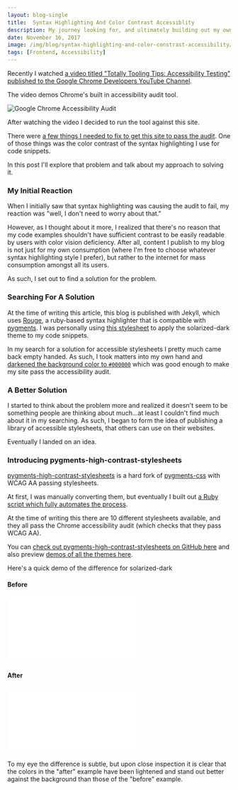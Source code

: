 ```yaml
---
layout: blog-single
title:  Syntax Highlighting And Color Contrast Accessiblity
description: My journey looking for, and ultimately building out my own solution for color contrast accessibility and syntax highlighting.
date: November 16, 2017
image: /img/blog/syntax-highlighting-and-color-constrast-accessibility/google-chrome-accessibility-audit@2x.jpg
tags: [Frontend, Accessibility]
---
```


<style>
iframe {
      width: 600;
      height: 450;
      border: 0;
      display: block;
    }
</style>

Recently I watched [a video titled "Totally Tooling Tips: Accessibility Testing" published to the Google Chrome Developers YouTube Channel](https://www.youtube.com/watch?v=56zCnwj58e4).

The video demos Chrome's built in accessibility audit tool.

<img
  class="rounded shadow"
  src="/img/blog/syntax-highlighting-and-color-constrast-accessibility/google-chrome-accessibility-audit@1x.jpg"
  srcset="/img/blog/syntax-highlighting-and-color-constrast-accessibility/google-chrome-accessibility-audit@1x.jpg 1x, /img/blog/syntax-highlighting-and-color-constrast-accessibility/google-chrome-accessibility-audit@2x.jpg 2x"
  alt="Google Chrome Accessibility Audit">
  
After watching the video I decided to run the tool against this site. 

There were [a few things I needed to fix to get this site to pass the audit](https://github.com/mpchadwick/mpchadwick.github.io/compare/b8df30bb80720fcc25c260a4475f5ea410a27a90...145d8adec568b3df61e4c075195d087e5e1ecb44). One of those things was the color contrast of the syntax highlighting I use for code snippets.
  
 In this post I'll explore that problem and talk about my approach to solving it.

<!-- excerpt_separator -->

### My Initial Reaction

When I initially saw that syntax highlighting was causing the audit to fail, my reaction was "well, I don't need to worry about that." 

However, as I thought about it more, I realized that there's no reason that my code examples shouldn't have sufficient contrast to be easily readable by users with color vision deficiency. After all, content I publish to my blog is not just for my own consumption (where I'm free to choose whatever syntax highlighting style I prefer), but rather to the internet for mass consumption amongst all its users.

As such, I set out to find a solution for the problem.

### Searching For A Solution

At the time of writing this article, this blog is published with Jekyll, which uses [Rouge](https://github.com/jneen/rouge), a ruby-based syntax highlighter that is compatible with [pygments](http://pygments.org/). I was personally using [this stylesheet](https://gist.github.com/nicolashery/5765395) to apply the solarized-dark theme to my code snippets.

In my search for a solution for accessible stylesheets I pretty much came back empty handed. As such, I took matters into my own hand and [darkened the background color to `#000000`](https://github.com/mpchadwick/mpchadwick.github.io/commit/599cc114b80a8c4b30be1f8007a911535de3a66c) which was good enough to make my site pass the accessibility audit. 

### A Better Solution

I started to think about the problem more and realized it doesn't seem to be something people are thinking about much...at least I couldn't find much about it in my searching. As such, I began to form the idea of publishing a library of accessible stylesheets, that others can use on their websites.

Eventually I landed on an idea. 

### Introducing pygments-high-contrast-stylesheets

[pygments-high-contrast-stylesheets](https://github.com/mpchadwick/pygments-high-contrast-stylesheets/) is a hard fork of [pygments-css](https://github.com/richleland/pygments-css) with WCAG AA passing stylesheets. 

At first, I was manually converting them, but eventually I built out [a Ruby script which fully automates the process](https://github.com/mpchadwick/pygments-high-contrast-stylesheets/blob/c678dd005994a9807ded4ad2f88bf86679fb8d51/tools/make-stylesheet). 

At the time of writing this there are 10 different stylesheets available, and they all pass the Chrome accessibility audit (which checks that they pass WCAG AA).

You can [check out pygments-high-contrast-stylesheets on GitHub here](https://github.com/mpchadwick/pygments-high-contrast-stylesheets) and also preview [demos of all the themes here](https://maxchadwick.xyz/pygments-high-contrast-stylesheets/).

Here's a quick demo of the difference for solarized-dark

#### Before

<iframe title="solarized-dark demo before converting stylesheet" src="/img/blog/syntax-highlighting-and-color-constrast-accessibility/solarized-dark-original.html"></iframe>

#### After

<iframe title="solarized-dark demo after converting stylesheet" src="/img/blog/syntax-highlighting-and-color-constrast-accessibility/solarized-dark-converted.html"></iframe>

To my eye the difference is subtle, but upon close inspection it is clear that the colors in the "after" example have been lightened and stand out better against the background than those of the "before" example.